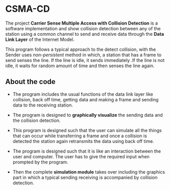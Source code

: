 # CSMA-CD

The project **Carrier Sense Multiple Access with Collision Detection** is a software implementation and show collision detection between any of the station using a common channel to send and receive data through the **Data Link Layer** of the Internet Model. 

This program follows a typical approach to the detect collision, with the Sender uses *non-persistent* method in which,
a station that has a frame to send senses the line. If the line is idle, it sends immediately .If the line is not idle,
it waits for random amount of time and then senses the line again.


## About the code

- The program includes the usual functions of the data link layer like collision, back off time, getting data and making a frame and sending data to the receiving station. 

- The program is designed to **graphically visualize** the sending data and the collision detection. 
- This program is designed such that the user can simulate all the things that can occur while transferring a frame and once a collision is detected the station again retransmits the data using back off time.
- The program is designed such that it is like an interaction between the user and computer. The user has to give the required 
input when prompted by the program. 
- Then the complete **simulation module** takes over including the graphics part in which a typical
sending receiving is accompanied by collision detection. 
